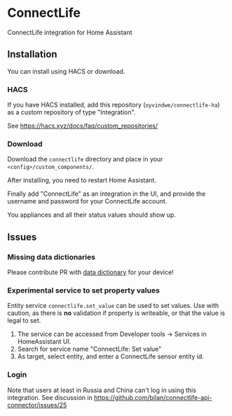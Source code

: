 # ConnectLife
ConnectLife integration for Home Assistant

## Installation

You can install using HACS or download.

### HACS
If you have HACS installed, add this repository (`oyvindwe/connectlife-ha`) as a custom repository of type "Integration".

See https://hacs.xyz/docs/faq/custom_repositories/ 

### Download

Download the `connectlife` directory and place in your `<config>/custom_components/`.

After installing, you need to restart Home Assistant.

Finally add "ConnectLife" as an integration in the UI, and provide the username and password for your ConnectLife account.

You appliances and all their status values should show up.

## Issues

### Missing data dictionaries

Please contribute PR with [data dictionary](custom_components/connectlife/data_dictionaries) for your device!

### Experimental service to set property values

Entity service `connectlife.set_value` can be used to set values. Use with caution, as there is **no** validation
if property is writeable, or that the value is legal to set.

1. The service can be accessed from Developer tools -> Services in HomeAssistant UI.
2. Search for service name "ConnectLife: Set value"
3. As target, select entity, and enter a ConnectLife sensor entity id.

### Login

Note that users at least in Russia and China can't log in using this integration. See discussion in
https://github.com/bilan/connectlife-api-connector/issues/25
